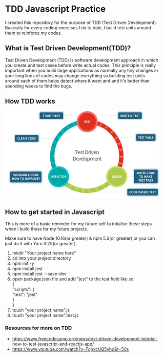 # TDD Javascript Practice

I created this repository for the purpose of TDD (Test Driven Development). Basically for every coding exercises I do to date, I build test units around them to reinforce my codes.

## What is Test Driven Development(TDD)?
Test Driven Development (TDD) is software development approach in which you create unit test cases before write actual codes. This principle is really important when you build large applications as normally any tiny changes in your long lines of codes may change everything so building test units around each of them helps detect where it went and and it's better than spending weeks to find the bugs.

## How TDD works
![Alt text](./tdd.jpeg)

## How to get started in Javascript
This is more of a basic reminder for my future self to intialise these steps when I build these for my future projects.

Make sure to have Node 10.16(or greater) & npm 5.6(or greater) or you can just do it with Yarn 0.25(or greater).

1. mkdir "Your project name here"
2. cd into your project directory
3. npm init -y
4. npm install jest
5. npm install jest --save-dev
6. open package.json file and add "jest" to the test field like so <br/>
{<br/>
  "scripts": {<br/>
    "test": "jest"<br/>
}<br/>
}<br/>
7. touch "your project name".js
8. touch "your project name".test.js

### Resources for more on TDD
- https://www.freecodecamp.org/news/test-driven-development-tutorial-how-to-test-javascript-and-reactjs-app/
- https://www.youtube.com/watch?v=FgnxcUQ5vho&t=50s